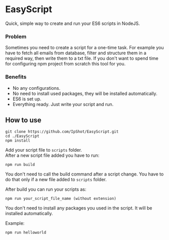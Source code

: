 # EasyScript

Quick, simple way to create and run your ES6 scripts in NodeJS.

### Problem

Sometimes you need to create a script for a one-time task. For example you have to fetch all emails from database, filter and structure them in a required way, then write them to a txt file. If you don't want to spend time for configuring npm project from scratch this tool for you.

### Benefits
* No any configurations.
* No need to install used packages, they will be installed automatically.
* ES6 is set up.
* Everything ready. Just write your script and run.

## How to use

```
git clone https://github.com/IpShot/EasyScript.git
cd ./EasyScript
npm install
```

Add your script file to `scripts` folder.\
After a new script file added you have to run:
```
npm run build
```
You don't need to call the build command after a script change. You have to do that only if a new file added to `scripts` folder.

After build you can run your scripts as:
```
npm run your_script_file_name (without extension)
```
You don't need to install any packages you used in the script. It will be installed automatically.

Example:
```
npm run helloworld
```
